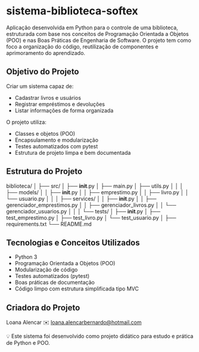 # sistema-biblioteca-softex
Aplicação desenvolvida em Python para o controle de uma biblioteca, estruturada com base nos conceitos de Programação Orientada a Objetos (POO) e nas Boas Práticas de Engenharia de Software. O projeto tem como foco a organização do código, reutilização de componentes e aprimoramento do aprendizado.

##  Objetivo do Projeto

Criar um sistema capaz de:

- Cadastrar livros e usuários
- Registrar empréstimos e devoluções
- Listar informações de forma organizada

O projeto utiliza:

- Classes e objetos (POO)
- Encapsulamento e modularização
- Testes automatizados com pytest
- Estrutura de projeto limpa e bem documentada

##  Estrutura do Projeto

biblioteca/
│
├── src/
│   ├── __init__.py
│   ├── main.py
│   ├── utils.py
│   │
│   ├── models/
│   │   ├── __init__.py
│   │   ├── emprestimo.py
│   │   ├── livro.py
│   │   └── usuario.py
│   │
│   ├── services/
│   │   ├── __init__.py
│   │   ├── gerenciador_emprestimos.py
│   │   ├── gerenciador_livros.py
│   │   └── gerenciador_usuarios.py
│   │
│   └── tests/
│       ├── __init__.py
│       ├── test_emprestimo.py
│       ├── test_livro.py
│       └── test_usuario.py
│
├── requirements.txt
└── README.md



##  Tecnologias e Conceitos Utilizados

- Python 3
- Programação Orientada a Objetos (POO)
- Modularização de código
- Testes automatizados (pytest)
- Boas práticas de documentação
- Código limpo com estrutura simplificada tipo MVC


##  Criadora do Projeto

Loana Alencar 
✉️ loana.alencarbernardo@hotmail.com

💡 Este sistema foi desenvolvido como projeto didático para estudo e prática de Python e POO.
